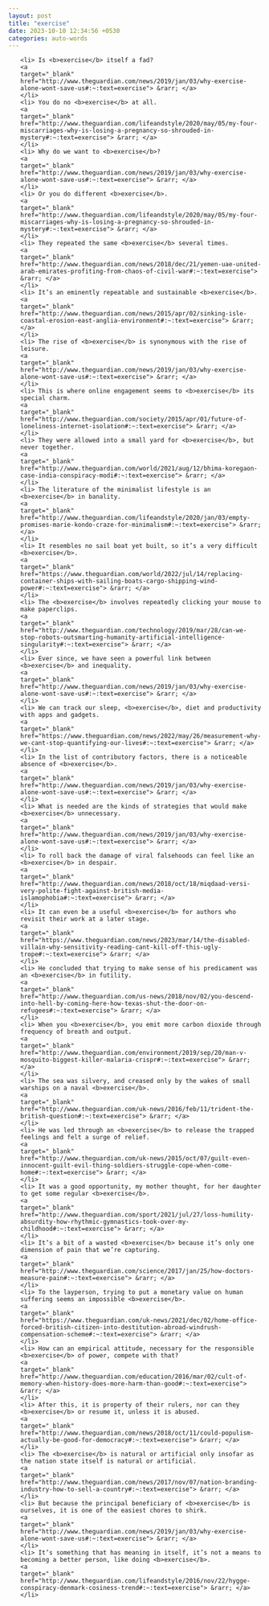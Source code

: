 ```yaml
---
layout: post
title: "exercise"
date: 2023-10-10 12:34:56 +0530
categories: auto-words
---
```

<ol>

    <li> Is <b>exercise</b> itself a fad?
    <a 
    target="_blank" 
    href="http://www.theguardian.com/news/2019/jan/03/why-exercise-alone-wont-save-us#:~:text=exercise"> &rarr; </a>
    </li>
    <li> You do no <b>exercise</b> at all.
    <a 
    target="_blank" 
    href="http://www.theguardian.com/lifeandstyle/2020/may/05/my-four-miscarriages-why-is-losing-a-pregnancy-so-shrouded-in-mystery#:~:text=exercise"> &rarr; </a>
    </li>
    <li> Why do we want to <b>exercise</b>?
    <a 
    target="_blank" 
    href="http://www.theguardian.com/news/2019/jan/03/why-exercise-alone-wont-save-us#:~:text=exercise"> &rarr; </a>
    </li>
    <li> Or you do different <b>exercise</b>.
    <a 
    target="_blank" 
    href="http://www.theguardian.com/lifeandstyle/2020/may/05/my-four-miscarriages-why-is-losing-a-pregnancy-so-shrouded-in-mystery#:~:text=exercise"> &rarr; </a>
    </li>
    <li> They repeated the same <b>exercise</b> several times.
    <a 
    target="_blank" 
    href="http://www.theguardian.com/news/2018/dec/21/yemen-uae-united-arab-emirates-profiting-from-chaos-of-civil-war#:~:text=exercise"> &rarr; </a>
    </li>
    <li> It’s an eminently repeatable and sustainable <b>exercise</b>.
    <a 
    target="_blank" 
    href="http://www.theguardian.com/news/2015/apr/02/sinking-isle-coastal-erosion-east-anglia-environment#:~:text=exercise"> &rarr; </a>
    </li>
    <li> The rise of <b>exercise</b> is synonymous with the rise of leisure.
    <a 
    target="_blank" 
    href="http://www.theguardian.com/news/2019/jan/03/why-exercise-alone-wont-save-us#:~:text=exercise"> &rarr; </a>
    </li>
    <li> This is where online engagement seems to <b>exercise</b> its special charm.
    <a 
    target="_blank" 
    href="http://www.theguardian.com/society/2015/apr/01/future-of-loneliness-internet-isolation#:~:text=exercise"> &rarr; </a>
    </li>
    <li> They were allowed into a small yard for <b>exercise</b>, but never together.
    <a 
    target="_blank" 
    href="http://www.theguardian.com/world/2021/aug/12/bhima-koregaon-case-india-conspiracy-modi#:~:text=exercise"> &rarr; </a>
    </li>
    <li> The literature of the minimalist lifestyle is an <b>exercise</b> in banality.
    <a 
    target="_blank" 
    href="http://www.theguardian.com/lifeandstyle/2020/jan/03/empty-promises-marie-kondo-craze-for-minimalism#:~:text=exercise"> &rarr; </a>
    </li>
    <li> It resembles no sail boat yet built, so it’s a very difficult <b>exercise</b>.
    <a 
    target="_blank" 
    href="https://www.theguardian.com/world/2022/jul/14/replacing-container-ships-with-sailing-boats-cargo-shipping-wind-power#:~:text=exercise"> &rarr; </a>
    </li>
    <li> The <b>exercise</b> involves repeatedly clicking your mouse to make paperclips.
    <a 
    target="_blank" 
    href="http://www.theguardian.com/technology/2019/mar/28/can-we-stop-robots-outsmarting-humanity-artificial-intelligence-singularity#:~:text=exercise"> &rarr; </a>
    </li>
    <li> Ever since, we have seen a powerful link between <b>exercise</b> and inequality.
    <a 
    target="_blank" 
    href="http://www.theguardian.com/news/2019/jan/03/why-exercise-alone-wont-save-us#:~:text=exercise"> &rarr; </a>
    </li>
    <li> We can track our sleep, <b>exercise</b>, diet and productivity with apps and gadgets.
    <a 
    target="_blank" 
    href="https://www.theguardian.com/news/2022/may/26/measurement-why-we-cant-stop-quantifying-our-lives#:~:text=exercise"> &rarr; </a>
    </li>
    <li> In the list of contributory factors, there is a noticeable absence of <b>exercise</b>.
    <a 
    target="_blank" 
    href="http://www.theguardian.com/news/2019/jan/03/why-exercise-alone-wont-save-us#:~:text=exercise"> &rarr; </a>
    </li>
    <li> What is needed are the kinds of strategies that would make <b>exercise</b> unnecessary.
    <a 
    target="_blank" 
    href="http://www.theguardian.com/news/2019/jan/03/why-exercise-alone-wont-save-us#:~:text=exercise"> &rarr; </a>
    </li>
    <li> To roll back the damage of viral falsehoods can feel like an <b>exercise</b> in despair.
    <a 
    target="_blank" 
    href="http://www.theguardian.com/news/2018/oct/18/miqdaad-versi-very-polite-fight-against-british-media-islamophobia#:~:text=exercise"> &rarr; </a>
    </li>
    <li> It can even be a useful <b>exercise</b> for authors who revisit their work at a later stage.
    <a 
    target="_blank" 
    href="https://www.theguardian.com/news/2023/mar/14/the-disabled-villain-why-sensitivity-reading-cant-kill-off-this-ugly-trope#:~:text=exercise"> &rarr; </a>
    </li>
    <li> He concluded that trying to make sense of his predicament was an <b>exercise</b> in futility.
    <a 
    target="_blank" 
    href="http://www.theguardian.com/us-news/2018/nov/02/you-descend-into-hell-by-coming-here-how-texas-shut-the-door-on-refugees#:~:text=exercise"> &rarr; </a>
    </li>
    <li> When you <b>exercise</b>, you emit more carbon dioxide through frequency of breath and output.
    <a 
    target="_blank" 
    href="http://www.theguardian.com/environment/2019/sep/20/man-v-mosquito-biggest-killer-malaria-crispr#:~:text=exercise"> &rarr; </a>
    </li>
    <li> The sea was silvery, and creased only by the wakes of small warships on a naval <b>exercise</b>.
    <a 
    target="_blank" 
    href="http://www.theguardian.com/uk-news/2016/feb/11/trident-the-british-question#:~:text=exercise"> &rarr; </a>
    </li>
    <li> He was led through an <b>exercise</b> to release the trapped feelings and felt a surge of relief.
    <a 
    target="_blank" 
    href="http://www.theguardian.com/uk-news/2015/oct/07/guilt-even-innocent-guilt-evil-thing-soldiers-struggle-cope-when-come-home#:~:text=exercise"> &rarr; </a>
    </li>
    <li> It was a good opportunity, my mother thought, for her daughter to get some regular <b>exercise</b>.
    <a 
    target="_blank" 
    href="http://www.theguardian.com/sport/2021/jul/27/loss-humility-absurdity-how-rhythmic-gymnastics-took-over-my-childhood#:~:text=exercise"> &rarr; </a>
    </li>
    <li> It’s a bit of a wasted <b>exercise</b> because it’s only one dimension of pain that we’re capturing.
    <a 
    target="_blank" 
    href="http://www.theguardian.com/science/2017/jan/25/how-doctors-measure-pain#:~:text=exercise"> &rarr; </a>
    </li>
    <li> To the layperson, trying to put a monetary value on human suffering seems an impossible <b>exercise</b>.
    <a 
    target="_blank" 
    href="https://www.theguardian.com/uk-news/2021/dec/02/home-office-forced-british-citizen-into-destitution-abroad-windrush-compensation-scheme#:~:text=exercise"> &rarr; </a>
    </li>
    <li> How can an empirical attitude, necessary for the responsible <b>exercise</b> of power, compete with that?
    <a 
    target="_blank" 
    href="http://www.theguardian.com/education/2016/mar/02/cult-of-memory-when-history-does-more-harm-than-good#:~:text=exercise"> &rarr; </a>
    </li>
    <li> After this, it is property of their rulers, nor can they <b>exercise</b> or resume it, unless it is abused.
    <a 
    target="_blank" 
    href="http://www.theguardian.com/news/2018/oct/11/could-populism-actually-be-good-for-democracy#:~:text=exercise"> &rarr; </a>
    </li>
    <li> The <b>exercise</b> is natural or artificial only insofar as the nation state itself is natural or artificial.
    <a 
    target="_blank" 
    href="http://www.theguardian.com/news/2017/nov/07/nation-branding-industry-how-to-sell-a-country#:~:text=exercise"> &rarr; </a>
    </li>
    <li> But because the principal beneficiary of <b>exercise</b> is ourselves, it is one of the easiest chores to shirk.
    <a 
    target="_blank" 
    href="http://www.theguardian.com/news/2019/jan/03/why-exercise-alone-wont-save-us#:~:text=exercise"> &rarr; </a>
    </li>
    <li> It’s something that has meaning in itself, it’s not a means to becoming a better person, like doing <b>exercise</b>.
    <a 
    target="_blank" 
    href="http://www.theguardian.com/lifeandstyle/2016/nov/22/hygge-conspiracy-denmark-cosiness-trend#:~:text=exercise"> &rarr; </a>
    </li>